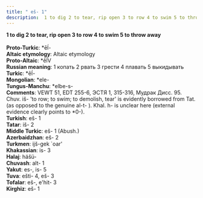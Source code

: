 ```yaml
---
title: " eš- 1"
description:  1 to dig 2 to tear, rip open 3 to row 4 to swim 5 to throw away
---
```

<strong> 1 to dig 2 to tear, rip open 3 to row 4 to swim 5 to throw away</strong><br><br>
<strong>Proto-Turkic</strong>:  *ēĺ-<br>
<strong>Altaic etymology</strong>:  Altaic etymology<br>
<strong> Proto-Altaic</strong>:  *ḗĺV<br>
<strong>Russian meaning</strong>:  1 копать 2 рвать 3 грести 4 плавать 5 выкидывать<br>
<strong>Turkic</strong>:  *ēĺ-<br>
<strong>Mongolian</strong>:  *ele-<br>
<strong>Tungus-Manchu</strong>:  *elbe-s-<br>
<strong>Comments</strong>:  VEWT 51, EDT 255-6, ЭСТЯ 1, 315-316, Мудрак Дисс. 95. Chuv. iš- 'to row; to swim; to demolish, tear' is evidently borrowed from Tat. (as opposed to the genuine al-t- ). Khal. h- is unclear here (external evidence clearly points to *0-).<br>
<strong>Turkish</strong>:  eš- 1<br>
<strong>Tatar</strong>:  iš- 2<br>
<strong>Middle Turkic</strong>:  eš- 1 (Abush.)<br>
<strong>Azerbaidzhan</strong>:  eš- 2<br>
<strong>Turkmen</strong>:  ijš-gek `oar'<br>
<strong>Khakassian</strong>:  is- 3<br>
<strong>Halaj</strong>:  häšü-<br>
<strong>Chuvash</strong>:  alt- 1<br>
<strong>Yakut</strong>:  es-, is- 5<br>
<strong>Tuva</strong>:  ešti- 4, eš- 3<br>
<strong>Tofalar</strong>:  eš-, e'hit- 3<br>
<strong>Kirghiz</strong>:  eš- 1<br>


